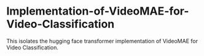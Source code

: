 # Implementation-of-VideoMAE-for-Video-Classification
This isolates the hugging face transformer implementation of VideoMAE for Video Classification.
